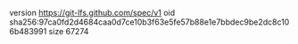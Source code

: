 version https://git-lfs.github.com/spec/v1
oid sha256:97ca0fd2d4684caa0d7ce10b3f63e5fe57b88e1e7bbdec9be2dc8c106b483991
size 67274
